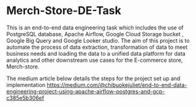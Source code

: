 # Merch-Store-DE-Task
This is an end-to-end data engineering task which includes the use of PostgreSQL database, Apache Airflow, Google Cloud Storage bucket , Google Big Query and Google Looker studio. The aim of this project is to automate the process of data extraction, transformation of data to meet business needs and loading the data to a unified data platform for data analytics and other downstream use cases for the E-commerce store, Merch-store. 

The medium article below details the steps for the project set up and implementation
https://medium.com/@chibuokejuliet/end-to-end-data-engineering-project-using-apache-airflow-postgres-and-gcp-c385e5b306ef
